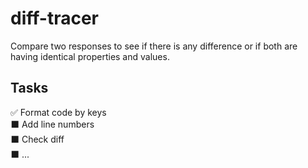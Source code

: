 # diff-tracer

Compare two responses to see if there is any difference or if both are having identical properties and values.

## Tasks

✅ Format code by keys <br />
⬛ Add line numbers <br />
⬛ Check diff <br />
⬛ ... <br />
